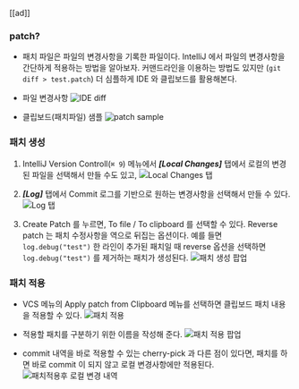 [[ad]]

### patch?
- 패치 파일은 파일의 변경사항을 기록한 파일이다. IntelliJ 에서 파일의 변경사항을 간단하게 적용하는 방법을 알아보자.
커맨드라인을 이용하는 방법도 있지만 (```git diff > test.patch```) 더 심플하게 IDE 와 클립보드를 활용해본다.
- 파일 변경사항
![IDE diff](https://t1.daumcdn.net/cfile/tistory/9920C2395E8CAAC92E)

- 클립보드(패치파일) 샘플
![patch sample](https://t1.daumcdn.net/cfile/tistory/993062395E8CAAC935)

### 패치 생성
1. IntelliJ  Version Controll(```⌘ 9```) 메뉴에서 ***[Local Changes]*** 탭에서 로컬의 변경된 파일을 선택해서 만들 수도 있고, 
![Local Changes 탭](https://t1.daumcdn.net/cfile/tistory/99B0FE395E8CAAC72A)

2. ***[Log]*** 탭에서 Commit 로그를 기반으로 원하는 변경사항을 선택해서 만들 수 있다.
![Log 탭](https://t1.daumcdn.net/cfile/tistory/995B54395E8CAAC72D)

2. Create Patch 를 누르면, To file / To clipboard 를 선택할 수 있다. Reverse patch 는 패치 수정사항을 역으로 뒤집는 옵션이다.
예를 들면 ```log.debug("test")``` 한 라인이 추가된 패치일 때 reverse 옵션을 선택하면 ```log.debug("test")``` 를 제거하는 패치가 생성된다.
![패치 생성 팝업](https://t1.daumcdn.net/cfile/tistory/9930BA395E8CAAC734)

### 패치 적용
- VCS 메뉴의 Apply patch from Clipboard 메뉴를 선택하면 클립보드 패치 내용을 적용할 수 있다.
![패치 적용](https://t1.daumcdn.net/cfile/tistory/99BC0F395E8CAAC807)

- 적용할 패치를 구분하기 위한 이름을 작성해 준다.
![패치 적용 팝업](https://t1.daumcdn.net/cfile/tistory/99050F4D5E8CAD4B23)

- commit 내역을 바로 적용할 수 있는 cherry-pick 과 다른 점이 있다면, 패치를 하면 바로 commit 이 되지 않고 로컬 변경사항에만 적용된다.
![패치적용후 로컬 변경 내역](https://t1.daumcdn.net/cfile/tistory/99E4B54F5E8CAC6D31)